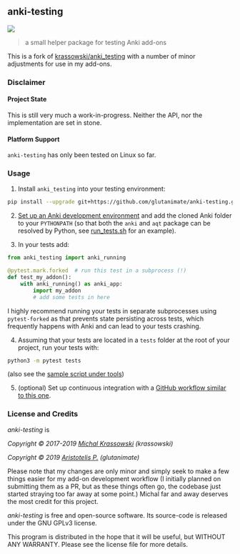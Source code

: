 ## anki-testing

[![](https://github.com/glutanimate/anki-testing/workflows/tests/badge.svg)](https://github.com/glutanimate/anki-testing/actions?query=workflow%3Atests)

> a small helper package for testing Anki add-ons

This is a fork of [krassowski/anki_testing](https://github.com/glutanimate/anki-testing/blob/master/.github/workflows/tests.yml) with a number of minor adjustments for use in my add-ons.


### Disclaimer

#### Project State

This is still very much a work-in-progress. Neither the API, nor the implementation are set in stone.

#### Platform Support

`anki-testing` has only been tested on Linux so far.

### Usage

1. Install `anki_testing` into your testing environment:

<!-- TODO: update URLs in case of merged PR ↓ -->

```bash
pip install --upgrade git+https://github.com/glutanimate/anki-testing.git
```

2. [Set up an Anki development environment](https://github.com/dae/anki/blob/master/README.development) and add the cloned Anki folder to your `PYTHONPATH` (so that both the `anki` and `aqt` package can be resolved by Python, see [run_tests.sh](tools/run_tests.sh) for an example).

3. In your tests add:
```python
from anki_testing import anki_running

@pytest.mark.forked  # run this test in a subprocess (!)
def test_my_addon():
    with anki_running() as anki_app:
        import my_addon
        # add some tests in here
```

  I highly recommend running your tests in separate subprocesses using `pytest-forked` as that prevents state persisting across tests, which frequently happens with Anki and can lead to your tests crashing.

4. Assuming that your tests are located in a `tests` folder at the root of your project, run your tests with:

```bash
python3 -m pytest tests
```

(also see the [sample script under tools](./tools/run_tests.sh))

5. (optional) Set up continuous integration with a [GitHub workflow similar to this one](./.github/workflows/tests.yml).


### License and Credits

*anki-testing* is

*Copyright © 2017-2019 [Michal Krassowski](https://github.com/krassowski/anki_testing) (krassowski)*

*Copyright © 2019 [Aristotelis P.](https://glutanimate.com/) (glutanimate)*

Please note that my changes are only minor and simply seek to make a few things easier for my add-on development workflow (I initially planned on submitting them as a PR, but as these things often go, the codebase just started straying too far away at some point.) Michal far and away deserves the most credit for this project.

_anki-testing_ is free and open-source software. Its source-code is released under the GNU GPLv3 license.

This program is distributed in the hope that it will be useful, but WITHOUT ANY WARRANTY. Please see the license file for more details.